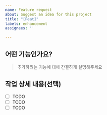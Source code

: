 ```yaml
---
name: Feature request
about: Suggest an idea for this project
title: "[Feat]"
labels: enhancement
assignees: ''

---
```


## 어떤 기능인가요?

> 추가하려는 기능에 대해 간결하게 설명해주세요

## 작업 상세 내용(선택)

- [ ] TODO
- [ ] TODO
- [ ] TODO
